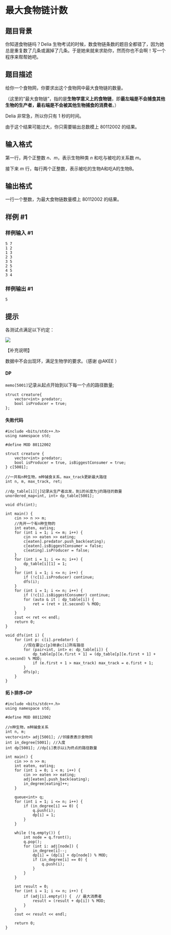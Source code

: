 # 最大食物链计数

## 题目背景

你知道食物链吗？Delia 生物考试的时候，数食物链条数的题目全都错了，因为她总是重复数了几条或漏掉了几条。于是她来就来求助你，然而你也不会啊！写一个程序来帮帮她吧。

## 题目描述

给你一个食物网，你要求出这个食物网中最大食物链的数量。

（这里的“最大食物链”，指的是**生物学意义上的食物链**，即**最左端是不会捕食其他生物的生产者，最右端是不会被其他生物捕食的消费者**。）

Delia 非常急，所以你只有 $1$ 秒的时间。

由于这个结果可能过大，你只需要输出总数模上 $80112002$ 的结果。

## 输入格式

第一行，两个正整数 $n、m$，表示生物种类 $n$ 和吃与被吃的关系数 $m$。

接下来 $m$ 行，每行两个正整数，表示被吃的生物A和吃A的生物B。

## 输出格式

一行一个整数，为最大食物链数量模上 $80112002$ 的结果。

## 样例 #1

### 样例输入 #1

```
5 7
1 2
1 3
2 3
3 5
2 5
4 5
3 4
```

### 样例输出 #1

```
5
```

## 提示

各测试点满足以下约定：

 ![](https://cdn.luogu.com.cn/upload/pic/12011.png) 

【补充说明】

数据中不会出现环，满足生物学的要求。（感谢 @AKEE ）



#### DP

`memo[5001]`记录从起点开始到以下每一个点的路径数量;

```
struct creature{
	vector<int> predator;
	bool isProducer = true;
};
```



#### 失败代码

```
#include <bits/stdc++.h>
using namespace std;

#define MOD 80112002

struct creature {
    vector<int> predator;
    bool isProducer = true, isBiggestConsumer = true;
} c[5001];

//一共有n种生物，m种捕食关系，max_track更新最大路径
int n, m, max_track, ret;

//dp_table[i][j]记录从生产者出发，到i的长度为j的路径的数量
unordered_map<int, int> dp_table[5001];

void dfs(int);

int main() {
    cin >> n >> m;
    //先开一个有n种生物的
    int eaten, eating;
    for (int i = 1; i <= m; i++) {
        cin >> eaten >> eating;
        c[eaten].predator.push_back(eating);
        c[eaten].isBiggestConsumer = false;
        c[eating].isProducer = false;
    }
    for (int i = 1; i <= n; i++) {
        dp_table[i][1] = 1;
    }
    for (int i = 1; i <= n; i++) {
        if (!c[i].isProducer) continue;
        dfs(i);
    }
    for (int i = 1; i <= n; i++) {
        if (!c[i].isBiggestConsumer) continue;
        for (auto & it : dp_table[i]) {
            ret = (ret + it.second) % MOD;
        }
    }
    cout << ret << endl;
    return 0;
}

void dfs(int i) {
    for (int p: c[i].predator) {
        //现在要让c[p]继承c[i]所有路径
        for (pair<int, int> e: dp_table[i]) {
            dp_table[p][e.first + 1] = (dp_table[p][e.first + 1] + e.second) % MOD;
            if (e.first + 1 > max_track) max_track = e.first + 1;
        }
        dfs(p);
    }
}
```



#### 拓卜排序+DP

```
#include <bits/stdc++.h>
using namespace std;

#define MOD 80112002

//n种生物，m种捕食关系
int n, m;
vector<int> adj[5001]; //邻接表表示食物网
int in_degree[5001]; //入度
int dp[5001]; //dp[i]表示以i为终点的路径数量

int main() {
    cin >> n >> m;
    int eaten, eating;
    for (int i = 0; i < m; i++) {
        cin >> eaten >> eating;
        adj[eaten].push_back(eating);
        in_degree[eating]++;
    }

    queue<int> q;
    for (int i = 1; i <= n; i++) {
        if (in_degree[i] == 0) {
            q.push(i);
            dp[i] = 1;
        }
    }

    while (!q.empty()) {
        int node = q.front();
        q.pop();
        for (int i: adj[node]) {
            in_degree[i]--;
            dp[i] = (dp[i] + dp[node]) % MOD;
            if (in_degree[i] == 0) {
                q.push(i);
            }
        }
    }

    int result = 0;
    for (int i = 1; i <= n; i++) {
        if (adj[i].empty()) {  // 最大消费者
            result = (result + dp[i]) % MOD;
        }
    }
    cout << result << endl;

    return 0;
}
```



